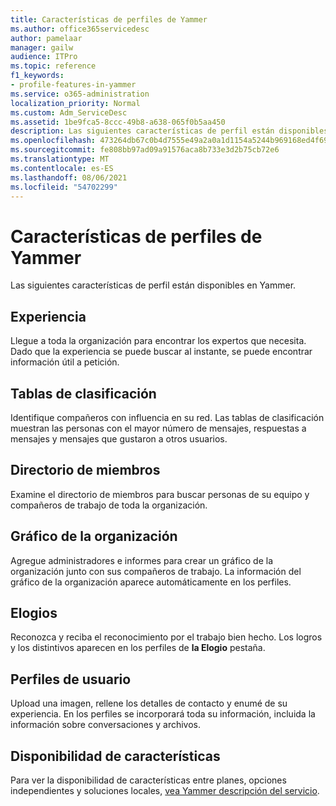 ```yaml
---
title: Características de perfiles de Yammer
ms.author: office365servicedesc
author: pamelaar
manager: gailw
audience: ITPro
ms.topic: reference
f1_keywords:
- profile-features-in-yammer
ms.service: o365-administration
localization_priority: Normal
ms.custom: Adm_ServiceDesc
ms.assetid: 1be9fca5-8ccc-49b8-a638-065f0b5aa450
description: Las siguientes características de perfil están disponibles en Yammer.
ms.openlocfilehash: 473264db67c0b4d7555e49a2a0a1d1154a5244b969168ed4f691f29c0398cc84
ms.sourcegitcommit: fe808bb97ad09a91576aca8b733e3d2b75cb72e6
ms.translationtype: MT
ms.contentlocale: es-ES
ms.lasthandoff: 08/06/2021
ms.locfileid: "54702299"
---
```

# <a name="profile-features-in-yammer"></a>Características de perfiles de Yammer

Las siguientes características de perfil están disponibles en Yammer.
 
## <a name="expertise"></a>Experiencia

Llegue a toda la organización para encontrar los expertos que necesita. Dado que la experiencia se puede buscar al instante, se puede encontrar información útil a petición.

## <a name="leaderboards"></a>Tablas de clasificación

Identifique compañeros con influencia en su red. Las tablas de clasificación muestran las personas con el mayor número de mensajes, respuestas a mensajes y mensajes que gustaron a otros usuarios.

## <a name="member-directory"></a>Directorio de miembros

Examine el directorio de miembros para buscar personas de su equipo y compañeros de trabajo de toda la organización.
  
## <a name="org-chart"></a>Gráfico de la organización

Agregue administradores e informes para crear un gráfico de la organización junto con sus compañeros de trabajo. La información del gráfico de la organización aparece automáticamente en los perfiles.
  
## <a name="praise"></a>Elogios

Reconozca y reciba el reconocimiento por el trabajo bien hecho. Los logros y los distintivos aparecen en los perfiles de **la Elogio** pestaña.
 
## <a name="user-profiles"></a>Perfiles de usuario

Upload una imagen, rellene los detalles de contacto y enumé de su experiencia. En los perfiles se incorporará toda su información, incluida la información sobre conversaciones y archivos.
  
## <a name="feature-availability"></a>Disponibilidad de características

Para ver la disponibilidad de características entre planes, opciones independientes y soluciones locales, [vea Yammer descripción del servicio](yammer-service-description.md).
  

